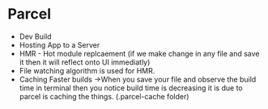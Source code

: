 # Parcel

- Dev Build
- Hosting App to a Server
- HMR - Hot module replcaement (if we make change in any file and save it then it will reflect onto UI immediatly)
- File watching algorithm is used for HMR.
- Caching Faster builds ->When you save your file and observe the build time in terminal then you notice build time is decreasing it is due to parcel is caching the things. (.parcel-cache folder)